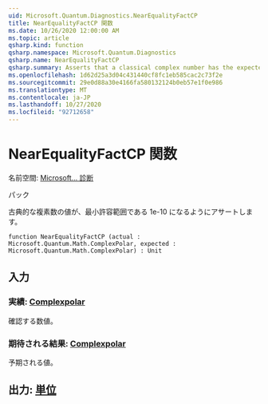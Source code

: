```yaml
---
uid: Microsoft.Quantum.Diagnostics.NearEqualityFactCP
title: NearEqualityFactCP 関数
ms.date: 10/26/2020 12:00:00 AM
ms.topic: article
qsharp.kind: function
qsharp.namespace: Microsoft.Quantum.Diagnostics
qsharp.name: NearEqualityFactCP
qsharp.summary: Asserts that a classical complex number has the expected value up to a small tolerance of 1e-10.
ms.openlocfilehash: 1d62d25a3d04c431440cf8fc1eb585cac2c73f2e
ms.sourcegitcommit: 29e0d88a30e4166fa580132124b0eb57e1f0e986
ms.translationtype: MT
ms.contentlocale: ja-JP
ms.lasthandoff: 10/27/2020
ms.locfileid: "92712658"
---
```

# <a name="nearequalityfactcp-function"></a>NearEqualityFactCP 関数

名前空間: [Microsoft... 診断](xref:Microsoft.Quantum.Diagnostics)

パック [](https://nuget.org/packages/)


古典的な複素数の値が、最小許容範囲である 1e-10 になるようにアサートします。

```qsharp
function NearEqualityFactCP (actual : Microsoft.Quantum.Math.ComplexPolar, expected : Microsoft.Quantum.Math.ComplexPolar) : Unit
```


## <a name="input"></a>入力

### <a name="actual--complexpolar"></a>実績: [Complexpolar](xref:Microsoft.Quantum.Math.ComplexPolar)

確認する数値。


### <a name="expected--complexpolar"></a>期待される結果: [Complexpolar](xref:Microsoft.Quantum.Math.ComplexPolar)

予期される値。



## <a name="output--unit"></a>出力: [単位](xref:microsoft.quantum.lang-ref.unit)

